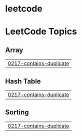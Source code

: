 # leetcode
<!---LeetCode Topics Start-->
# LeetCode Topics
## Array
|  |
| ------- |
| [0217-contains-duplicate](https://github.com/jsalammagari/leetcode/tree/master/0217-contains-duplicate) |
## Hash Table
|  |
| ------- |
| [0217-contains-duplicate](https://github.com/jsalammagari/leetcode/tree/master/0217-contains-duplicate) |
## Sorting
|  |
| ------- |
| [0217-contains-duplicate](https://github.com/jsalammagari/leetcode/tree/master/0217-contains-duplicate) |
<!---LeetCode Topics End-->
